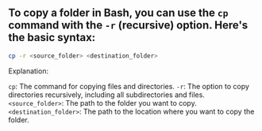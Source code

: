## To copy a folder in Bash, you can use the `cp` command with the `-r` (recursive) option. Here's the basic syntax:

```sh
cp -r <source_folder> <destination_folder>
```

Explanation:

`cp`: The command for copying files and directories.
`-r`: The option to copy directories recursively, including all subdirectories and files.
`<source_folder>`: The path to the folder you want to copy.
`<destination_folder>`: The path to the location where you want to copy the folder.
